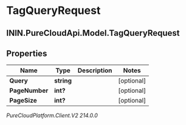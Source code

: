 # TagQueryRequest

## ININ.PureCloudApi.Model.TagQueryRequest

## Properties

|Name | Type | Description | Notes|
|------------ | ------------- | ------------- | -------------|
| **Query** | **string** |  | [optional] |
| **PageNumber** | **int?** |  | [optional] |
| **PageSize** | **int?** |  | [optional] |



_PureCloudPlatform.Client.V2 214.0.0_
